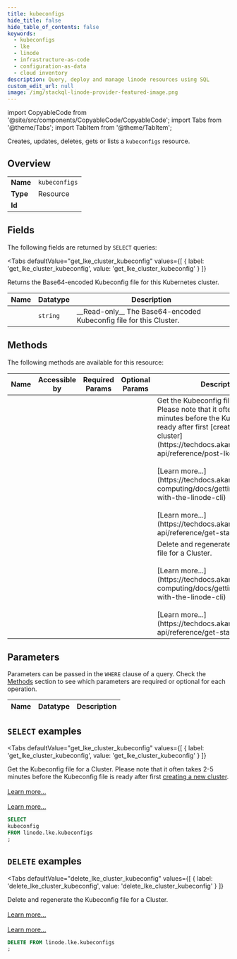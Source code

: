 ```yaml
--- 
title: kubeconfigs
hide_title: false
hide_table_of_contents: false
keywords:
  - kubeconfigs
  - lke
  - linode
  - infrastructure-as-code
  - configuration-as-data
  - cloud inventory
description: Query, deploy and manage linode resources using SQL
custom_edit_url: null
image: /img/stackql-linode-provider-featured-image.png
---
```


import CopyableCode from '@site/src/components/CopyableCode/CopyableCode';
import Tabs from '@theme/Tabs';
import TabItem from '@theme/TabItem';

Creates, updates, deletes, gets or lists a <code>kubeconfigs</code> resource.

## Overview
<table><tbody>
<tr><td><b>Name</b></td><td><code>kubeconfigs</code></td></tr>
<tr><td><b>Type</b></td><td>Resource</td></tr>
<tr><td><b>Id</b></td><td><CopyableCode code="linode.lke.kubeconfigs" /></td></tr>
</tbody></table>

## Fields

The following fields are returned by `SELECT` queries:

<Tabs
    defaultValue="get_lke_cluster_kubeconfig"
    values={[
        { label: 'get_lke_cluster_kubeconfig', value: 'get_lke_cluster_kubeconfig' }
    ]}
>
<TabItem value="get_lke_cluster_kubeconfig">

Returns the Base64-encoded Kubeconfig file for this Kubernetes cluster.

<table>
<thead>
    <tr>
    <th>Name</th>
    <th>Datatype</th>
    <th>Description</th>
    </tr>
</thead>
<tbody>
<tr>
    <td><CopyableCode code="kubeconfig" /></td>
    <td><code>string</code></td>
    <td>__Read-only__ The Base64-encoded Kubeconfig file for this Cluster.</td>
</tr>
</tbody>
</table>
</TabItem>
</Tabs>

## Methods

The following methods are available for this resource:

<table>
<thead>
    <tr>
    <th>Name</th>
    <th>Accessible by</th>
    <th>Required Params</th>
    <th>Optional Params</th>
    <th>Description</th>
    </tr>
</thead>
<tbody>
<tr>
    <td><a href="#get_lke_cluster_kubeconfig"><CopyableCode code="get_lke_cluster_kubeconfig" /></a></td>
    <td><CopyableCode code="select" /></td>
    <td></td>
    <td></td>
    <td>Get the Kubeconfig file for a Cluster. Please note that it often takes 2-5 minutes before the Kubeconfig file is ready after first [creating a new cluster](https://techdocs.akamai.com/linode-api/reference/post-lke-cluster).<br /><br />[Learn more...](https://techdocs.akamai.com/cloud-computing/docs/getting-started-with-the-linode-cli)<br /><br />[Learn more...](https://techdocs.akamai.com/linode-api/reference/get-started#oauth)</td>
</tr>
<tr>
    <td><a href="#delete_lke_cluster_kubeconfig"><CopyableCode code="delete_lke_cluster_kubeconfig" /></a></td>
    <td><CopyableCode code="delete" /></td>
    <td></td>
    <td></td>
    <td>Delete and regenerate the Kubeconfig file for a Cluster.<br /><br />[Learn more...](https://techdocs.akamai.com/cloud-computing/docs/getting-started-with-the-linode-cli)<br /><br />[Learn more...](https://techdocs.akamai.com/linode-api/reference/get-started#oauth)</td>
</tr>
</tbody>
</table>

## Parameters

Parameters can be passed in the `WHERE` clause of a query. Check the [Methods](#methods) section to see which parameters are required or optional for each operation.

<table>
<thead>
    <tr>
    <th>Name</th>
    <th>Datatype</th>
    <th>Description</th>
    </tr>
</thead>
<tbody>
</tbody>
</table>

## `SELECT` examples

<Tabs
    defaultValue="get_lke_cluster_kubeconfig"
    values={[
        { label: 'get_lke_cluster_kubeconfig', value: 'get_lke_cluster_kubeconfig' }
    ]}
>
<TabItem value="get_lke_cluster_kubeconfig">

Get the Kubeconfig file for a Cluster. Please note that it often takes 2-5 minutes before the Kubeconfig file is ready after first [creating a new cluster](https://techdocs.akamai.com/linode-api/reference/post-lke-cluster).<br /><br />[Learn more...](https://techdocs.akamai.com/cloud-computing/docs/getting-started-with-the-linode-cli)<br /><br />[Learn more...](https://techdocs.akamai.com/linode-api/reference/get-started#oauth)

```sql
SELECT
kubeconfig
FROM linode.lke.kubeconfigs
;
```
</TabItem>
</Tabs>


## `DELETE` examples

<Tabs
    defaultValue="delete_lke_cluster_kubeconfig"
    values={[
        { label: 'delete_lke_cluster_kubeconfig', value: 'delete_lke_cluster_kubeconfig' }
    ]}
>
<TabItem value="delete_lke_cluster_kubeconfig">

Delete and regenerate the Kubeconfig file for a Cluster.<br /><br />[Learn more...](https://techdocs.akamai.com/cloud-computing/docs/getting-started-with-the-linode-cli)<br /><br />[Learn more...](https://techdocs.akamai.com/linode-api/reference/get-started#oauth)

```sql
DELETE FROM linode.lke.kubeconfigs
;
```
</TabItem>
</Tabs>
